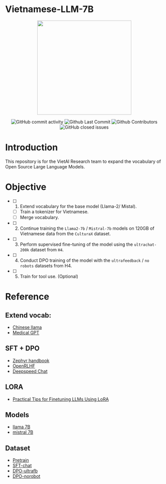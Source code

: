 # Vietnamese-LLM-7B

<div align="center">
    <img src="https://github.com/hahuyhoang411/Vietnamese-LLM-7B/assets/64120343/c8260f79-1a95-46ac-8194-215c8a56af63" width="300" height="300">
</div>


<p align="center">
  <!-- ALL-CONTRIBUTORS-BADGE:START - Do not remove or modify this section -->
  <img alt="GitHub commit activity" src="https://img.shields.io/github/commit-activity/m/hahuyhoang411/Vietnamese-LLM-7B"/>
  <img alt="Github Last Commit" src="https://img.shields.io/github/last-commit/hahuyhoang411/Vietnamese-LLM-7B"/>
  <img alt="Github Contributors" src="https://img.shields.io/github/contributors/hahuyhoang411/Vietnamese-LLM-7B"/>
  <img alt="GitHub closed issues" src="https://img.shields.io/github/issues-closed/hahuyhoang411/Vietnamese-LLM-7B"/>
</p>


# Introduction
This repository is for the VietAI Research team to expand the vocabulary of Open Source Large Language Models.

# Objective
- [ ] 1. Extend vocabulary for the base model (Llama-2/ Mistal).
    - [ ] Train a tokenizer for Vietnamese.
    - [ ] Merge vocabulary.
- [ ] 2. Continue training the `Llama2-7b` / `Mistral-7b` models on 120GB of Vietnamese data from the `CulturaX` dataset.
- [ ] 3. Perform supervised fine-tuning of the model using the `ultrachat-200k` dataset from `H4`.
- [ ] 4. Conduct DPO training of the model with the `ultrafeedback` / `no robots` datasets from H4.
- [ ] 5. Train for tool use. (Optional)

# Reference

## Extend vocab:
- [Chinese llama](https://github.com/ymcui/Chinese-LLaMA-Alpaca)
- [Medical GPT](https://github.com/shibing624/MedicalGPT/blob/main/build_domain_tokenizer.py)

## SFT + DPO
- [Zephyr handbook](https://github.com/huggingface/alignment-handbook)
- [OpenRLHF](https://github.com/OpenLLMAI/OpenRLHF)
- [Deepspeed Chat](https://medium.com/@musicalchemist/rlhf-training-at-scale-with-deepspeed-chat-6259bc04dc59)

## LORA
- [Practical Tips for Finetuning LLMs Using LoRA](https://magazine.sebastianraschka.com/p/practical-tips-for-finetuning-llms)

## Models
- [llama 7B](https://huggingface.co/meta-llama/Llama-2-7b-hf)
- [mistral 7B](https://huggingface.co/mistralai/Mistral-7B-v0.1)

## Dataset
- [Pretrain](https://huggingface.co/datasets/uonlp/CulturaX)
- [SFT-chat](https://huggingface.co/datasets/HuggingFaceH4/ultrachat_200k)
- [DPO-ultrafb](https://huggingface.co/datasets/HuggingFaceH4/ultrafeedback_binarized)
- [DPO-norobot](https://huggingface.co/datasets/HuggingFaceH4/no_robots)

